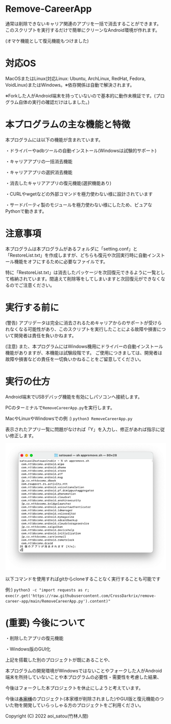 # Remove-CareerApp

通常は削除できないキャリア関連のアプリを一括で消去することができます。
このスクリプトを実行するだけで簡単にクリーンなAndroid環境が作れます。

(オマケ機能として復元機能もつけました)


# 対応OS

MacOSまたはLinux(対応Linux: Ubuntu, ArchLinux, RedHat, Fedora, VoidLinux)またはWindows。※依存関係は自動で解決されます。

※Forkした人がAndroid端末を持っていないので基本的に動作未検証です。(プログラム自体の実行の確認だけはしました。)


# 本プログラムの主な機能と特徴

本プログラムには以下の機能が含まれています。

・ドライバーやadbツールの自動インストール(Windowsは試験的サポート)

・キャリアアプリの一括消去機能

・キャリアアプリの選択消去機能

・消去したキャリアアプリの復元機能(選択機能あり)

・CURLやwgetなどの外部コマンドを極力使わない様に設計されています

・サードパーティ製のモジュールを極力使わない様にしたため、ピュアなPythonで動きます。


# 注意事項

本プログラムは本プログラムがあるフォルダに「setting.conf」と「RestoreList.txt」を作成しますが、どちらも復元や次回実行時に自動インストール機能をオフにするために必要なファイルです。

特に「RestoreList.txt」は消去したパッケージを次回復元できるように一覧として格納されています。間違えて削除等をしてしまいますと次回復元ができなくなるのでご注意ください。


# 実行する前に

(警告) アプリデータは完全に消去されるためキャリアからのサポートが受けられなくなる可能性があり、このスクリプトを実行したことによる故障や損害について開発者は責任を負いかねます。

(注意) また、本プログラムにはWindows機用にドライバーの自動インストール機能がありますが、本機能は試験段階です。
ご使用につきましては、開発者は故障や損害などの責任を一切負いかねることをご留意してください。

# 実行の仕方

Android端末でUSBデバッグ機能を有効にしパソコンへ接続します。

PCのターミナルで`RemoveCareerApp.py`を実行します。  

MacやLinuxやWindowsでの例 :) `python3 RemoveCareerApp.py`

表示されたアプリ一覧に問題がなければ「Y」を入力し、修正があれば指示に従い修正します。

![Preview](Docs/macremove.png)

以下コマンドを使用すればgitからcloneすることなく実行することも可能です

例:) `python3 -c "import requests as r; exec(r.get('https://raw.githubusercontent.com/CrossDarkrix/remove-career-app/main/RemoveCareerApp.py').content)"`

# (重要) 今後について

・削除したアプリの復元機能

・Windows版のGUI化

上記を搭載した別のプロジェクトが既にあることや、

本プログラムの開発環境がWindowsではないことやフォークした人がAndroid端末を所持していないことや本プログラムの必要性・需要性を考慮した結果、

今後はフォークした本プロジェクトを休止にしようと考えています。

今後は~~[本家様](https://github.com/Aoi-Developer/remove-career-app)~~のプロジェクト(本家様が削除されました)やGUI版と復元機能のついた物を開発していらっしゃる方のプロジェクトをご利用ください。


Copyright (C) 2022 aoi_satou(竹林人間)